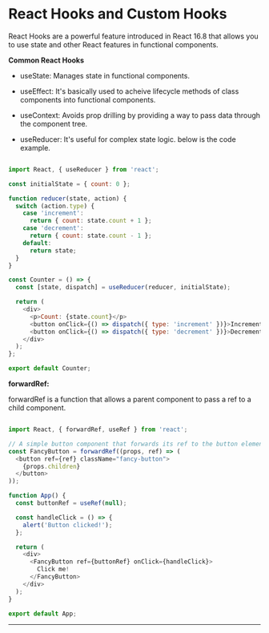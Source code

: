 # React Hooks and Custom Hooks

React Hooks are a powerful feature introduced in React 16.8 that allows you to use state and other React features in functional components.

**Common React Hooks**


- useState: Manages state in functional components.

- useEffect: It's basically used to acheive lifecycle methods of class components into functional components.

- useContext: Avoids prop drilling by providing a way to pass data through the component tree.

- useReducer: It's useful for complex state logic. below is the code example. 

```js

import React, { useReducer } from 'react';

const initialState = { count: 0 };

function reducer(state, action) {
  switch (action.type) {
    case 'increment':
      return { count: state.count + 1 };
    case 'decrement':
      return { count: state.count - 1 };
    default:
      return state;
  }
}

const Counter = () => {
  const [state, dispatch] = useReducer(reducer, initialState);

  return (
    <div>
      <p>Count: {state.count}</p>
      <button onClick={() => dispatch({ type: 'increment' })}>Increment</button>
      <button onClick={() => dispatch({ type: 'decrement' })}>Decrement</button>
    </div>
  );
};

export default Counter;


```

**forwardRef:**

forwardRef is a function that allows a parent component to pass a ref to a child component.

```js

import React, { forwardRef, useRef } from 'react';

// A simple button component that forwards its ref to the button element
const FancyButton = forwardRef((props, ref) => (
  <button ref={ref} className="fancy-button">
    {props.children}
  </button>
));

function App() {
  const buttonRef = useRef(null);

  const handleClick = () => {
    alert('Button clicked!');
  };

  return (
    <div>
      <FancyButton ref={buttonRef} onClick={handleClick}>
        Click me!
      </FancyButton>
    </div>
  );
}

export default App;

```


<hr>